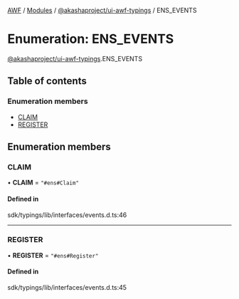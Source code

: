 [AWF](../README.md) / [Modules](../modules.md) / [@akashaproject/ui-awf-typings](../modules/akashaproject_ui_awf_typings.md) / ENS\_EVENTS

# Enumeration: ENS\_EVENTS

[@akashaproject/ui-awf-typings](../modules/akashaproject_ui_awf_typings.md).ENS_EVENTS

## Table of contents

### Enumeration members

- [CLAIM](akashaproject_ui_awf_typings.ENS_EVENTS.md#claim)
- [REGISTER](akashaproject_ui_awf_typings.ENS_EVENTS.md#register)

## Enumeration members

### CLAIM

• **CLAIM** = `"#ens#Claim"`

#### Defined in

sdk/typings/lib/interfaces/events.d.ts:46

___

### REGISTER

• **REGISTER** = `"#ens#Register"`

#### Defined in

sdk/typings/lib/interfaces/events.d.ts:45
